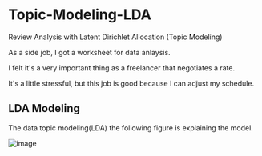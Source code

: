 # Topic-Modeling-LDA
Review Analysis with Latent Dirichlet Allocation (Topic Modeling)


As a side job, I got a worksheet for data anlaysis.

I felt it's a very important thing as a freelancer that negotiates a rate.

It's a little stressful, but this job is good because I can adjust my schedule.



## LDA Modeling
The data topic modeling(LDA) the following figure is explaining the model.

![image](https://user-images.githubusercontent.com/77769026/196339881-b05ae589-d53a-493b-ae29-0b2fa21a6fe6.png)
